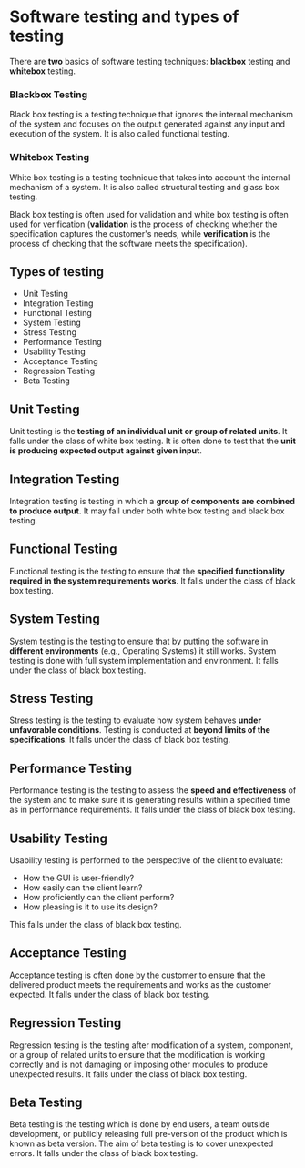# Software testing and types of testing

There are **two** basics of software testing techniques: **blackbox** testing and **whitebox** testing.

### Blackbox Testing
Black box testing is a testing technique that ignores the internal mechanism of the system and focuses on the output
generated against any input and execution of the system. It is also called functional testing.

### Whitebox Testing
White box testing is a testing technique that takes into account the internal mechanism of a system. It is also called
structural testing and glass box testing.

Black box testing is often used for validation and white box testing is often used for verification (**validation** is
the process of checking whether the specification captures the customer's needs, while **verification** is the process
of checking that the software meets the specification).

## Types of testing

- Unit Testing
- Integration Testing
- Functional Testing
- System Testing
- Stress Testing
- Performance Testing
- Usability Testing
- Acceptance Testing
- Regression Testing
- Beta Testing

## Unit Testing
Unit testing is the **testing of an individual unit or group of related units**. It falls under the class of white box
testing. It is often done to test that the **unit is producing expected output against given input**.

## Integration Testing
Integration testing is testing in which a **group of components are combined to produce output**. It may fall under
both white box testing and black box testing.

## Functional Testing
Functional testing is the testing to ensure that the **specified functionality required in the system requirements
works**. It falls under the class of black box testing.

## System Testing
System testing is the testing to ensure that by putting the software in **different environments** (e.g., Operating
Systems) it still works. System testing is done with full system implementation and environment. It falls under the
class of black box testing.

## Stress Testing
Stress testing is the testing to evaluate how system behaves **under unfavorable conditions**. Testing is conducted at
**beyond limits of the specifications**. It falls under the class of black box testing.

## Performance Testing
Performance testing is the testing to assess the **speed and effectiveness** of the system and to make sure it is
generating results within a specified time as in performance requirements. It falls under the class of black box testing.

## Usability Testing
Usability testing is performed to the perspective of the client to evaluate:
- How the GUI is user-friendly?
- How easily can the client learn?
- How proficiently can the client perform?
- How pleasing is it to use its design?

This falls under the class of black box testing.

## Acceptance Testing
Acceptance testing is often done by the customer to ensure that the delivered product meets the requirements and works
as the customer expected. It falls under the class of black box testing.

## Regression Testing
Regression testing is the testing after modification of a system, component, or a group of related units to ensure that
the modification is working correctly and is not damaging or imposing other modules to produce unexpected results. It
falls under the class of black box testing.

## Beta Testing
Beta testing is the testing which is done by end users, a team outside development, or publicly releasing full
pre-version of the product which is known as beta version. The aim of beta testing is to cover unexpected errors.
It falls under the class of black box testing.
